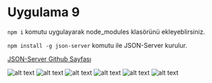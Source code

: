 # Uygulama 9

`npm i` komutu uygulayarak node_modules klasörünü ekleyeblirsiniz.

`npm install -g json-server` komutu ile JSON-Server kurulur.

<a href="https://github.com/typicode/json-server" target="_blank">JSON-Server Github Sayfası</a>

![alt text](https://github.com/akocer/Internet-1/blob/main/uyg09/1.png?raw=true)
![alt text](https://github.com/akocer/Internet-1/blob/main/uyg09/2.png?raw=true)
![alt text](https://github.com/akocer/Internet-1/blob/main/uyg09/3.png?raw=true)
![alt text](https://github.com/akocer/Internet-1/blob/main/uyg09/4.png?raw=true)
![alt text](https://github.com/akocer/Internet-1/blob/main/uyg09/5.png?raw=true)
![alt text](https://github.com/akocer/Internet-1/blob/main/uyg09/6.png?raw=true)

